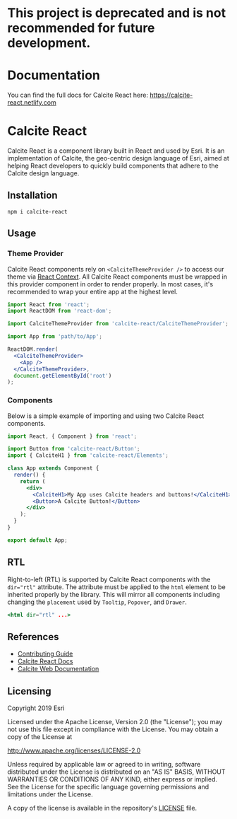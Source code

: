 # This project is deprecated and is not recommended for future development.

# Documentation

You can find the full docs for Calcite React here: https://calcite-react.netlify.com

# Calcite React

Calcite React is a component library built in React and used by Esri. It is an
implementation of Calcite, the geo-centric design language of Esri, aimed at
helping React developers to quickly build components that adhere to the Calcite
design language.

## Installation

```shell
npm i calcite-react
```

## Usage

### Theme Provider

Calcite React components rely on `<CalciteThemeProvider />` to access our theme
via [React Context](https://reactjs.org/docs/context.html). All Calcite React
components must be wrapped in this provider component in order to render
properly. In most cases, it's recommended to wrap your entire app at the highest
level.

```jsx
import React from 'react';
import ReactDOM from 'react-dom';

import CalciteThemeProvider from 'calcite-react/CalciteThemeProvider';

import App from 'path/to/App';

ReactDOM.render(
  <CalciteThemeProvider>
    <App />
  </CalciteThemeProvider>,
  document.getElementById('root')
);
```

### Components

Below is a simple example of importing and using two Calcite React components.

```jsx
import React, { Component } from 'react';

import Button from 'calcite-react/Button';
import { CalciteH1 } from 'calcite-react/Elements';

class App extends Component {
  render() {
    return (
      <div>
        <CalciteH1>My App uses Calcite headers and buttons!</CalciteH1>
        <Button>A Calcite Button!</Button>
      </div>
    );
  }
}

export default App;
```

## RTL

Right-to-left (RTL) is supported by Calcite React components with the `dir="rtl"`
attribute. The attribute must be applied to the `html` element to be inherited
properly by the library. This will mirror all components including changing the
`placement` used by `Tooltip`, `Popover`, and `Drawer`.

```jsx
<html dir="rtl" ...>
```

## References

- [Contributing Guide](/CONTRIBUTING.md)
- [Calcite React Docs](https://calcite-react.netlify.com)
- [Calcite Web Documentation](http://esri.github.io/calcite-web/documentation/)

## Licensing

Copyright 2019 Esri

Licensed under the Apache License, Version 2.0 (the "License");
you may not use this file except in compliance with the License.
You may obtain a copy of the License at

http://www.apache.org/licenses/LICENSE-2.0

Unless required by applicable law or agreed to in writing, software
distributed under the License is distributed on an "AS IS" BASIS,
WITHOUT WARRANTIES OR CONDITIONS OF ANY KIND, either express or implied.
See the License for the specific language governing permissions and
limitations under the License.

A copy of the license is available in the repository's [LICENSE](/LICENSE) file.

